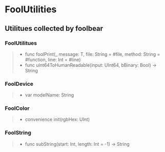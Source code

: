 # FoolUtilities  

## Utilitues collected by foolbear  

### FoolUtilitues  
> * func foolPrint<T>(_ message: T, file: String = #file, method: String = #function, line: Int = #line)    
> * func uInt64ToHumanReadable(input: UInt64, bBinary: Bool) -> String  

### FoolDevice  
> * var modelName: String    

### FoolColor  
> * convenience init(rgbHex: UInt)  

### FoolString    
> * func subString(start: Int, length: Int = -1) -> String  
